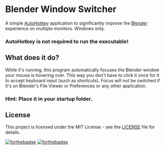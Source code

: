# Blender Window Switcher
A simple [AutoHotkey](https://www.autohotkey.com/) application to significantly improve the [Blender](https://www.blender.org/) experience on multiple monitors. Windows only.

### AutoHotkey is not required to run the executable!

## What does it do?
While it's running, this program automatically focuses the Blender window your mouse is hovering over. This way you don't have to click it once for it to accept keyboard input (such as shortcuts).
Focus will not be switched if it's on Blender's File Viewer or Preferences or any other application.

### Hint: Place it in your startup folder.

## License
This project is licensed under the MIT License - see the [LICENSE](LICENSE) file for details.

[![forthebadge](https://forthebadge.com/images/badges/makes-people-smile.svg)](https://forthebadge.com) [![forthebadge](https://forthebadge.com/images/badges/certified-steve-bruhle.svg)](https://forthebadge.com)
